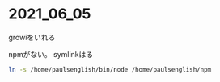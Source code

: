 # 2021_06_05

growiをいれる


npmがない。
symlinkはる

```sh
ln -s /home/paulsenglish/bin/node /home/paulsenglish/npm
```
